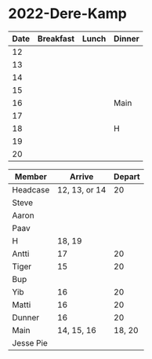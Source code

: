 # 2022-Dere-Kamp


| Date | Breakfast | Lunch | Dinner |
| ---- | --------- | ----- | ------ |
|12||||
|13||||
|14||||
|15||||
|16| | | Main |
|17||||
|18| | | H |
|19||||
|20||||

| Member | Arrive | Depart |
| ------ | ------ | ------ |
| Headcase | 12, 13, or 14 | 20 |
| Steve | | |
| Aaron | | |
| Paav | | |
| H | 18, 19 | |
| Antti | 17 | 20 |
| Tiger | 15 | 20 |
| Bup | | |
| Yib | 16 | 20 |
| Matti | 16 | 20 |
| Dunner | 16 | 20 |
| Main | 14, 15, 16 | 18, 20 |
| Jesse Pie | | |
